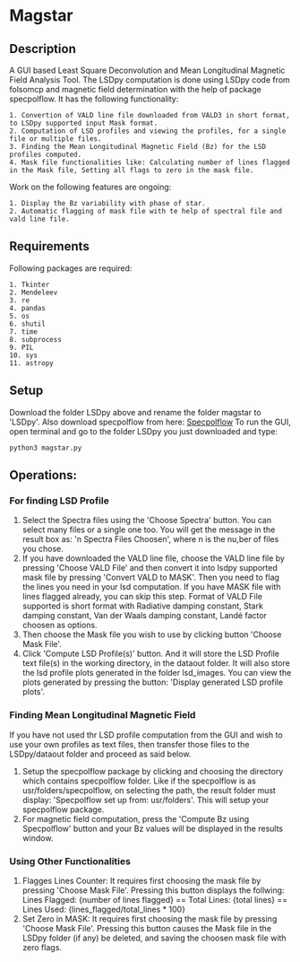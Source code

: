 # Magstar

## Description

A GUI based Least Square Deconvolution and Mean Longitudinal Magnetic Field Analysis Tool. The LSDpy computation is done using LSDpy code from folsomcp and magnetic field determination with the help of package specpolflow. It has the following functionality:

    1. Convertion of VALD line file downloaded from VALD3 in short format, to LSDpy supported input Mask format.
    2. Computation of LSD profiles and viewing the profiles, for a single file or multiple files.
    3. Finding the Mean Longitudinal Magnetic Field (Bz) for the LSD profiles computed.
    4. Mask file functionalities like: Calculating number of lines flagged in the Mask file, Setting all flags to zero in the mask file.

Work on the following features are ongoing:

    1. Display the Bz variability with phase of star.
    2. Automatic flagging of mask file with te help of spectral file and vald line file.

## Requirements

Following packages are required:

    1. Tkinter
    2. Mendeleev
    3. re
    4. pandas
    5. os
    6. shutil
    7. time
    8. subprocess
    9. PIL
    10. sys
    11. astropy

## Setup

Download the folder LSDpy above and rename the folder magstar to 'LSDpy'. Also download specpolflow from here: [Specpolflow](https://github.com/folsomcp/specpolFlow) To run the GUI, open terminal and go to the folder LSDpy you just downloaded and type:

`python3 magstar.py`

## Operations:

### For finding LSD Profile

1. Select the Spectra files using the 'Choose Spectra' button. You can select many files or a single one too. You will get the message in the result box as: 'n Spectra Files Choosen', where n is the nu,ber of files you chose.
2. If you have downloaded the VALD line file, choose the VALD line file by pressing 'Choose VALD File' and then convert it into lsdpy supported mask file by pressing 'Convert VALD to MASK'. Then you need to flag the lines you need in your lsd computation. If you have MASK file with lines flagged already, you can skip this step. Format of VALD File supported is short format with  Radiative damping constant, Stark damping constant,	Van der Waals damping constant,	Landé factor choosen as options. 
3. Then choose the Mask file you wish to use by clicking button 'Choose Mask File'.
4. Click 'Compute LSD Profile(s)' button. And it will store the LSD Profile text file(s) in the working directory, in the dataout folder. It will also store the lsd profile plots generated in the folder lsd_images. You can view the plots generated by pressing the button: 'Display generated LSD profile plots'.

### Finding Mean Longitudinal Magnetic Field

If you have not used thr LSD profile computation from the GUI and wish to use your own profiles as text files, then transfer those files to the LSDpy/dataout folder and proceed as said below.

1. Setup the specpolflow package by clicking and choosing the directory which contains specpolflow folder. Like if the specpolflow is as usr/folders/specpolflow, on selecting the path, the result folder must display: 'Specpolflow set up from: usr/folders'. This will setup your specpolflow package.
2. For magnetic field computation, press the 'Compute Bz using Specpolflow' button and your Bz values will be displayed in the results window.

### Using Other Functionalities

1. Flagges Lines Counter: It requires first choosing the mask file by pressing 'Choose Mask File'. Pressing this button displays the follwing:
   Lines Flagged: {number of lines flagged} == Total Lines: {total lines} == Lines Used: {lines_flagged/total_lines * 100}
2. Set Zero in MASK: It requires first choosing the mask file by pressing 'Choose Mask File'. Pressing this button causes the Mask file in the LSDpy folder (if any) be deleted, and saving the choosen mask file with zero flags.
